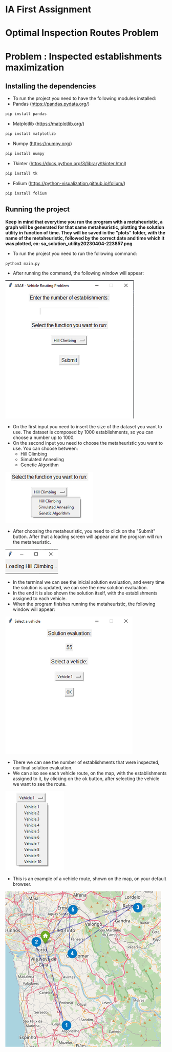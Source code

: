 # IA First Assignment

# Optimal Inspection Routes Problem

# Problem : Inspected establishments maximization

## Installing the dependencies

- To run the project you need to have the following modules installed:
- Pandas (https://pandas.pydata.org/)
```bash
pip install pandas
```
- Matplotlib (https://matplotlib.org/)
```bash
pip install matplotlib
```
- Numpy (https://numpy.org/)
```bash
pip install numpy
```
- Tkinter (https://docs.python.org/3/library/tkinter.html)
```bash	
pip install tk
```
- Folium (https://python-visualization.github.io/folium/)
```bash
pip install folium
```

## Running the project

**Keep in mind that everytime you run the program with a metaheuristic, a graph will be generated for that same metaheuristic, plotting the solution utility in function of time.
They will be saved in the "plots" folder, with the name of the metaheuristic, followed by the correct date and time which it was plotted, ex: sa_solution_utility20230404-223857.png**

- To run the project you need to run the following command:
```bash
python3 main.py
```
- After running the command, the following window will appear:

![alt text](images/gui.png)

- On the first input you need to insert the size of the dataset you want to use. The dataset is composed by 1000 establishments, so you can choose a number up to 1000.
- On the second input you need to choose the metaheuristic you want to use. You can choose between:
    - Hill Climbing
    - Simulated Annealing
    - Genetic Algorithm

![alt text](images/options.png)

- After choosing the metaheuristic, you need to click on the "Submit" button. After that a loading screen will appear and the program will run the metaheuristic.

![alt text](images/loading.png)

- In the terminal we can see the inicial solution evaluation, and every time the solution is updated, we can see the new solution evaluation.
- In the end it is also shown the solution itself, with the establishments assigned to each vehicle.
- When the program finishes running the metaheuristic, the following window will appear:

![alt text](images/solution.png)

- There we can see the number of establishments that were inspected, our final solution evaluation.
- We can also see each vehicle route, on the map, with the establishments assigned to it, by clicking on the ok button, after selecting the vehicle we want to see the route.

![alt text](images/vehicle_options.png)

- This is an example of a vehicle route, shown on the map, on your default browser.

![alt text](images/vehicle_map.png)
